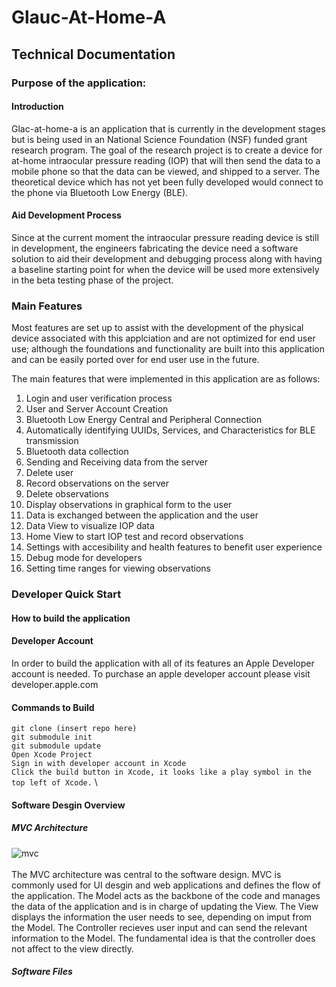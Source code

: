 # Glauc-At-Home-A

## Technical Documentation

### Purpose of the application:

#### Introduction
Glac-at-home-a is an application that is currently in the development stages but is being used in an National Science Foundation (NSF) funded grant research program. The goal of the research project is to create a device for at-home intraocular pressure reading (IOP) that will then send the data to a mobile phone so that the data can be viewed, and shipped to a server. The theoretical device which has not yet been fully developed would connect to the phone via Bluetooth Low Energy (BLE).

#### Aid Development Process
Since at the current moment the intraocular pressure reading device is still in development, the engineers fabricating the device need a software solution to aid their development and debugging process along with having a baseline starting point for when the device will be used more extensively in the beta testing phase of the project.

### Main Features
Most features are set up to assist with the development of the physical device associated with this applciation and are not optimized for end user use; although the foundations and functionality are built into this application and can be easily ported over for end user use in the future.

The main features that were implemented in this application are as follows:
1. Login and user verification process
2. User and Server Account Creation
3. Bluetooth Low Energy Central and Peripheral Connection
4. Automatically identifying UUIDs, Services, and Characteristics for BLE transmission
6. Bluetooth data collection
7. Sending and Receiving data from the server
8. Delete user
9. Record observations on the server
10. Delete observations
11. Display observations in graphical form to the user
12. Data is exchanged between the application and the user
13. Data View to visualize IOP data
14. Home View to start IOP test and record observations
15. Settings with accesibility and health features to benefit user experience
16. Debug mode for developers
17. Setting time ranges for viewing observations

### Developer Quick Start

#### How to build the application

#### Developer Account
In order to build the application with all of its features an Apple Developer account is needed. To purchase an apple developer account please visit developer.apple.com

#### Commands to Build

`git clone (insert repo here)` \
`git submodule init` \
`git submodule update` \
`Open Xcode Project` \
`Sign in with developer account in Xcode` \
`Click the build button in Xcode, it looks like a play symbol in the top left of Xcode.` \

#### Software Desgin Overview

##### MVC Architecture
![mvc](https://user-images.githubusercontent.com/67076014/182691878-1b40eb67-800a-4a30-ac28-1b5ce468476c.png)
\
\
The MVC architecture was central to the software design. MVC is commonly used for UI desgin and web applications and defines the flow of the application. The Model acts as the backbone of the code and manages the data of the application and is in charge of updating the View. The View displays the information the user needs to see, depending on imput from the Model. The Controller recieves user input and can send the relevant information to the Model. The fundamental idea is that the controller does not affect to the view directly.

##### Software Files
